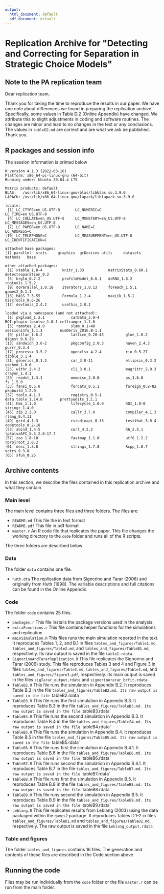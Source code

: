 ```yaml
---
output:
  html_document: default
  pdf_document: default
---
```

# Replication Archive for "Detecting and Correcting for Separation in Strategic Choice Models" 

## Note to the PA replication team
Dear replication team, 

Thank you for taking the time to reproduce the results in our paper. We have one note about differences we found in preparing the replication archive.  Specifically, some values in Table D.2 (Online Appendix) have changed. We attribute this to slight adjustments in coding and software routines. The changes are minor and lead to no changes in the text or any conclusions. The values in `tableD2.md` are correct and are what we ask be published. Thank you.

## R packages and session info

The session information is printed below 

```
R version 4.1.3 (2022-03-10)
Platform: x86_64-pc-linux-gnu (64-bit)
Running under: Ubuntu 20.04.4 LTS

Matrix products: default
BLAS:   /usr/lib/x86_64-linux-gnu/blas/libblas.so.3.9.0
LAPACK: /usr/lib/x86_64-linux-gnu/lapack/liblapack.so.3.9.0

locale:
 [1] LC_CTYPE=en_US.UTF-8       LC_NUMERIC=C               LC_TIME=en_US.UTF-8       
 [4] LC_COLLATE=en_US.UTF-8     LC_MONETARY=en_US.UTF-8    LC_MESSAGES=en_US.UTF-8   
 [7] LC_PAPER=en_US.UTF-8       LC_NAME=C                  LC_ADDRESS=C              
[10] LC_TELEPHONE=C             LC_MEASUREMENT=en_US.UTF-8 LC_IDENTIFICATION=C       

attached base packages:
[1] parallel  stats     graphics  grDevices utils     datasets  methods   base     

other attached packages:
 [1] xtable_1.8-4         knitr_1.33           matrixStats_0.60.1   detectseparation_0.2
 [5] brglm_0.7.2          profileModel_0.6.1   doRNG_1.8.2          rngtools_1.5.2      
 [9] doParallel_1.0.16    iterators_1.0.13     foreach_1.5.1        games2_0.1.1        
[13] MASS_7.3-55          Formula_1.2-4        maxLik_1.5-2         miscTools_0.6-26    
[17] devtools_2.4.2       usethis_2.0.1       

loaded via a namespace (and not attached):
 [1] pkgload_1.2.1            carData_3.0-4            ROI.plugin.lpsolve_1.0-1 cellranger_1.1.0        
 [5] remotes_2.4.0            slam_0.1-48              sessioninfo_1.1.1        numDeriv_2016.8-1.1     
 [9] pillar_1.6.2             lattice_0.20-45          glue_1.6.2               digest_0.6.29           
[13] sandwich_3.0-2           pkgconfig_2.0.3          haven_2.4.3              purrr_0.3.4             
[17] processx_3.5.2           openxlsx_4.2.4           rio_0.5.27               tibble_3.1.4            
[21] generics_0.1.3           car_3.0-11               ellipsis_0.3.2           cachem_1.0.6            
[25] withr_2.4.2              cli_3.0.1                magrittr_2.0.3           crayon_1.4.1            
[29] readxl_1.3.1             memoise_2.0.0            ps_1.6.0                 fs_1.5.0                
[33] fansi_0.5.0              forcats_0.5.1            foreign_0.8-82           pkgbuild_1.2.0          
[37] tools_4.1.3              registry_0.5-1           data.table_1.14.0        prettyunits_1.1.1       
[41] hms_1.1.0                lifecycle_1.0.0          ROI_1.0-0                stringr_1.4.0           
[45] zip_2.2.0                callr_3.7.0              compiler_4.1.3           rlang_0.4.11            
[49] grid_4.1.3               rstudioapi_0.13          testthat_3.0.4           codetools_0.2-18        
[53] abind_1.4-5              curl_4.3.2               R6_2.5.1                 lpSolveAPI_5.5.2.0-17.7 
[57] zoo_1.8-10               fastmap_1.1.0            utf8_1.2.2               rprojroot_2.0.2         
[61] desc_1.3.0               stringi_1.7.8            Rcpp_1.0.7               vctrs_0.3.8             
[65] xfun_0.25   
```

## Archive contents
In this section, we describe the files contained in this replication archive and what they contain.

### Main level
The main level contains three files and three folders. The files are:

- `README.md` This file the in text format
- `README.pdf` This file in pdf format
- `master.r` An R code file that replicates the paper. This file changes the working directory to the `code` folder and runs all of the R scripts.

The three folders are described below

### Data
The folder `data` contains one file.

- `huth.dta` The replication data from Signorino and Tarar (2006) and originally from Huth (1998). The variable descriptions and full citations can be found in the Online Appendix.

### Code

The folder `code` contains 25 files.

- `packages.r` This file installs the package versions used in the analysis.
- `extraFunctions.r` This file contains helper functions for the simulations and replication
- `mainSimulation.R` This files runs the main simulation reported in the text. It reproduces Tables 1, 2, and B.1 in files `tables_and_figures/Table1.md`, `tables_and_figures/Table2.md`, and `tables_and_figures/TableB1.md`, respectively. Its raw output is saved in the file `table1.rdata`.
- `SignorinoAndTararReplication.R` This file replicates the Signorino and Tarar (2006) study. This file reproduces Tables 3 and 4 and Figure 3  in files `tables_and_figures/Table3.md`, `tables_and_figures/Table4.md`, and `tables_and_figures/figure3.pdf`, respectively. Its main output is saved in the files `sigTarar_output.rdata` and `signorinorarar_brfit.rdata`.
- `TableB2.R` This file runs the simulation in Appendix B.2.  It reproduces Table B.2 in the file `tables_and_figures/TableB2.md. Its raw output is saved in the file `tableB2.rdata`
- `TableB3.R` This file runs the first simulation in Appendix B.3.  It reproduces Table B.3 in the file `tables_and_figures/TableB3.md. Its raw output is saved in the file `tableB3.rdata`
- `TableB4.R` This file runs the second simulation in Appendix B.3.  It reproduces Table B.4 in the file `tables_and_figures/TableB4.md. Its raw output is saved in the file `tableB4.rdata`
- `TableB5.R` This file runs the simulation in Appendix B.4.  It reproduces Table B.5 in the file `tables_and_figures/TableB5.md. Its raw output is saved in the file `tableB5.rdata`
- `TableB6.R` This file runs first the simulation in Appendix B.4.1.  It reproduces Table B.6 in the file `tables_and_figures/TableB6.md. Its raw output is saved in the file `tableB6.rdata`
- `TableB7.R` This file runs second the simulation in Appendix B.4.1.  It reproduces Table B.7 in the file `tables_and_figures/TableB7.md. Its raw output is saved in the file `tableB7.rdata`
- `TableB8.R` This file runs first the simulation in Appendix B.5.  It reproduces Table B.8 in the file `tables_and_figures/TableB8.md. Its raw output is saved in the file `tableB8.rdata`
- `TableB9.R` This file runs second the simulation in Appendix B.5.  It reproduces Table B.9 in the file `tables_and_figures/TableB9.md. Its raw output is saved in the file `tableB9.rdata`
- `Leblang.R` This file replicates results from Leblang (2003) using the data packaged within the `games2` package. It reproduces Tables D.1-2 in files `tables_and_figures/TableD1.md` and `tables_and_figures/TableD2.md`, respectively. The raw output is saved in the file `Leblang_output.rdata`


### Table and figures
The folder `tables_and_figures` contains 16 files. The generation and contents of these files are described in the Code section above

## Running the code
Files may be run individually from the `code` folder or the file `master.r` can be run from the main folder.
